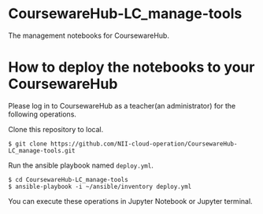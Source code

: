 # CoursewareHub-LC_manage-tools

The management notebooks for CoursewareHub.

# How to deploy the notebooks to your CoursewareHub

Please log in to CoursewareHub as a teacher(an administrator) for the following operations.

Clone this repository to local.

    $ git clone https://github.com/NII-cloud-operation/CoursewareHub-LC_manage-tools.git

Run the ansible playbook named `deploy.yml`.

    $ cd CoursewareHub-LC_manage-tools
    $ ansible-playbook -i ~/ansible/inventory deploy.yml

You can execute these operations in Jupyter Notebook or Jupyter terminal.
